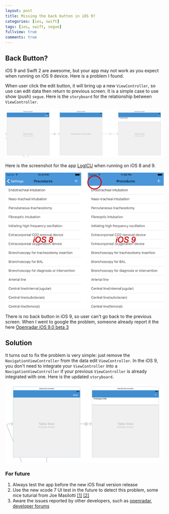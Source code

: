 ```yaml
---
layout: post
title: Missing the back button in iOS 9?
categories: [ios, swift]
tags: [ios, swift, segue]
fullview: true
comments: true
---
```


## Back Button?

iOS 9 and Swift 2 are awesome, but your app may not work as you expect when running on iOS 9 device. Here is a problem I found. 

When user click the edit button, it will bring up a new `ViewController`, so use can edit data then return to previous screen. It is a simple case to use show (push) `segue`. Here is the `storyboard` for the relationship between `ViewController`. 

![](/image/2015-10-04/ios-8.png)

Here is the screenshot for the app [LogICU](http://itunes.apple.com/app/log4as/id1004352445?ls=1&mt=8&uo=4) when running on iOS 8 and 9.

![](/image/2015-10-04/miss-button.png)

There is no back button in iOS 9, so user can't go back to the previous screen. When I went to google the problem, someone already report it the here [Openradar iOS 9.0 beta 3](http://www.openradar.me/21839771)


## Solution
It turns out to fix the problem is very simple: just remove the `NavigationViewController` from the data edit `ViewController`. In the iOS 9, you don't need to integrate your `ViewController` into a `NavigationViewController` if your previous `ViewController` is already integrated with one. Here is the updated `storyboard`.

![](/image/2015-10-04/ios-9.png)

### For future

1. Always test the app before the new iOS final version release
2. Use the new xcode 7 UI test in the future to detect this problem, some nice tuturial from Joe Masilotti [[1]](http://masilotti.com/ui-testing-xcode-7/)
[[2]](https://github.com/joemasilotti/UI-Testing-Cheat-Sheet) 
3. Aware the issues reported by other developers, such as [openradar](http://www.openradar.me), [developer forums](https://forums.developer.apple.com)






